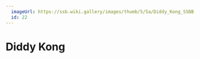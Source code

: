 ```yaml
---
  imageUrl: https://ssb.wiki.gallery/images/thumb/5/5a/Diddy_Kong_SSBB.jpg/613px-Diddy_Kong_SSBB.jpg
  id: 22
---
```


# Diddy Kong
  